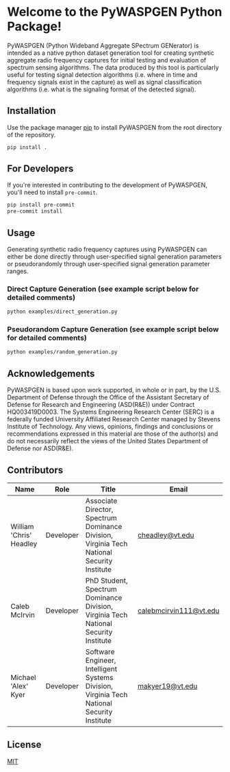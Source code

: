 # Welcome to the PyWASPGEN Python Package!
PyWASPGEN (Python Wideband Aggregate SPectrum GENerator) is intended as a native python dataset generation tool for creating synthetic aggregate radio frequency captures for initial testing and evaluation of spectrum sensing algorithms. The data produced by this tool is particularly useful for testing signal detection algorithms (i.e. where in time and frequency signals exist in the capture) as well as signal classification algorithms (i.e. what is the signaling format of the detected signal).

## Installation
Use the package manager [pip](https://pip.pypa.io/en/stable/) to install PyWASPGEN from the root directory of the repository.

```bash
pip install .
```

## For Developers
If you're interested in contributing to the development of PyWASPGEN, you'll need to install `pre-commit`.

```bash
pip install pre-commit
pre-commit install
```

## Usage
Generating synthetic radio frequency captures using PyWASPGEN can either be done directly through user-specified signal generation parameters or pseudorandomly through user-specified signal generation parameter ranges.

### Direct Capture Generation (see example script below for detailed comments)
```bash
python examples/direct_generation.py
```

### Pseudorandom Capture Generation (see example script below for detailed comments)
```bash
python examples/random_generation.py
```
## Acknowledgements
PyWASPGEN is based upon work supported, in whole or in part, by the U.S. Department of Defense through the Office of the Assistant Secretary of Defense for Research and Engineering (ASD(R&E)) under Contract HQ003419D0003. The Systems Engineering Research Center (SERC) is a federally funded University Affiliated Research Center managed by Stevens Institute of Technology. Any views, opinions, findings and conclusions or recommendations expressed in this material are those of the author(s) and do not necessarily reflect the views of the United States Department of Defense nor ASD(R&E).

## Contributors
| Name | Role | Title | Email |
| ---- | ---- | ----- | ----- |
| William 'Chris' Headley | Developer | Associate Director, Spectrum Dominance Division, Virginia Tech National Security Institute | cheadley@vt.edu |
| Caleb McIrvin | Developer | PhD Student, Spectrum Dominance Division, Virginia Tech National Security Institute | calebmcirvin111@vt.edu |
| Michael 'Alex' Kyer | Developer | Software Engineer, Intelligent Systems Division, Virginia Tech National Security Institute | makyer19@vt.edu |

## License
[MIT](https://choosealicense.com/licenses/mit/)
